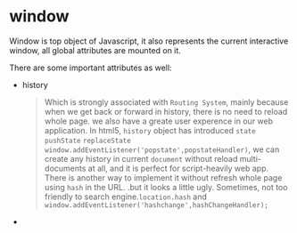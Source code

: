 # window

Window is top object of Javascript, it also represents the current interactive window, all global attributes are mounted on it.

There are some important attributes as well:

* history
    > Which is strongly associated with `Routing System`, mainly because when we get back or forward in history, there is no need to reload whole page. we also have a greate user experence in our web application. In html5, `history` object has introduced `state` `pushState` `replaceState` `window.addEventListener('popstate',popstateHandler)`, we can create any history in current `document` without reload multi-documents at all, and it is perfect for script-heavily web app. There is another way to implement it without refresh whole page using `hash` in the URL. .but it looks a little ugly. Sometimes, not too friendly to search engine.`location.hash` and `window.addEventListener('hashchange',hashChangeHandler);`

* 
